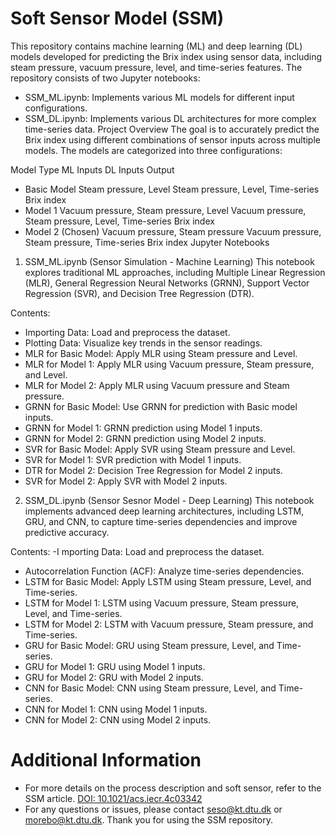 # Soft Sensor Model (SSM)

This repository contains machine learning (ML) and deep learning (DL) models developed for predicting the Brix index using sensor data, including steam pressure, vacuum pressure, level, and time-series features. The repository consists of two Jupyter notebooks:

- SSM_ML.ipynb: Implements various ML models for different input configurations.
- SSM_DL.ipynb: Implements various DL architectures for more complex time-series data.
Project Overview
The goal is to accurately predict the Brix index using different combinations of sensor inputs across multiple models. The models are categorized into three configurations:

Model                        Type	ML Inputs	DL Inputs	Output
- Basic Model	Steam pressure,     Level	Steam pressure,     Level,  Time-series	Brix index
- Model 1	Vacuum pressure, Steam pressure, Level	Vacuum pressure, Steam pressure, Level, Time-series	Brix index
- Model 2 (Chosen)	Vacuum pressure, Steam pressure	Vacuum pressure, Steam pressure, Time-series	Brix index
Jupyter Notebooks
1. SSM_ML.ipynb (Sensor Simulation - Machine Learning)
This notebook explores traditional ML approaches, including Multiple Linear Regression (MLR), General Regression Neural Networks (GRNN), Support Vector Regression (SVR), and Decision Tree Regression (DTR).

Contents:
- Importing Data: Load and preprocess the dataset.
- Plotting Data: Visualize key trends in the sensor readings.
- MLR for Basic Model: Apply MLR using Steam pressure and Level.
- MLR for Model 1: Apply MLR using Vacuum pressure, Steam pressure, and Level.
- MLR for Model 2: Apply MLR using Vacuum pressure and Steam pressure.
- GRNN for Basic Model: Use GRNN for prediction with Basic model inputs.
- GRNN for Model 1: GRNN prediction using Model 1 inputs.
- GRNN for Model 2: GRNN prediction using Model 2 inputs.
- SVR for Basic Model: Apply SVR using Steam pressure and Level.
- SVR for Model 1: SVR prediction with Model 1 inputs.
- DTR for Model 2: Decision Tree Regression for Model 2 inputs.
- SVR for Model 2: Apply SVR with Model 2 inputs.
2. SSM_DL.ipynb (Sensor Sesnor Model - Deep Learning)
This notebook implements advanced deep learning architectures, including LSTM, GRU, and CNN, to capture time-series dependencies and improve predictive accuracy.

Contents:
-I mporting Data: Load and preprocess the dataset.
- Autocorrelation Function (ACF): Analyze time-series dependencies.
- LSTM for Basic Model: Apply LSTM using Steam pressure, Level, and Time-series.
- LSTM for Model 1: LSTM using Vacuum pressure, Steam pressure, Level, and Time-series.
- LSTM for Model 2: LSTM with Vacuum pressure, Steam pressure, and Time-series.
- GRU for Basic Model: GRU using Steam pressure, Level, and Time-series.
- GRU for Model 1: GRU using Model 1 inputs.
- GRU for Model 2: GRU with Model 2 inputs.
- CNN for Basic Model: CNN using Steam pressure, Level, and Time-series.
- CNN for Model 1: CNN using Model 1 inputs.
- CNN for Model 2: CNN using Model 2 inputs.


# Additional Information
- For more details on the process description and soft sensor, refer to the SSM article. [DOI: 10.1021/acs.iecr.4c03342](https://pubs.acs.org/doi/full/10.1021/acs.iecr.4c03342)
- For any questions or issues, please contact seso@kt.dtu.dk or morebo@kt.dtu.dk.
Thank you for using the SSM repository.
